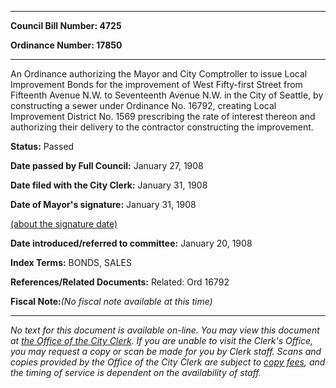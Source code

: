 

********

**Council Bill Number: 4725**
   
**Ordinance Number: 17850**
********

 An Ordinance authorizing the Mayor and City Comptroller to issue Local Improvement Bonds for the improvement of West Fifty-first Street from Fifteenth Avenue N.W. to Seventeenth Avenue N.W. in the City of Seattle, by constructing a sewer under Ordinance No. 16792, creating Local Improvement District No. 1569 prescribing the rate of interest thereon and authorizing their delivery to the contractor constructing the improvement.

**Status:** Passed
   
**Date passed by Full Council:** January 27, 1908
   
**Date filed with the City Clerk:** January 31, 1908
   
**Date of Mayor's signature:** January 31, 1908
   
[(about the signature date)](/~public/approvaldate.htm)
   
   
   
**Date introduced/referred to committee:** January 20, 1908
   
   
**Index Terms:** BONDS, SALES

**References/Related Documents:** Related: Ord 16792

**Fiscal Note:**_(No fiscal note available at this time)_
********

_No text for this document is available on-line. You may view this document at [the Office of the City Clerk](http://www.seattle.gov/leg/clerk/contactUs.htm). If you are unable to visit the Clerk's Office, you may request a copy or scan be made for you by Clerk staff. Scans and copies provided by the Office of the City Clerk are subject to [copy fees](http://clerk.seattle.gov/~public/clerkfees.htm), and the timing of service is dependent on the availability of staff._

